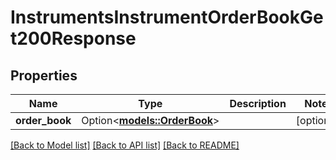 # InstrumentsInstrumentOrderBookGet200Response

## Properties

Name | Type | Description | Notes
------------ | ------------- | ------------- | -------------
**order_book** | Option<[**models::OrderBook**](OrderBook.md)> |  | [optional]

[[Back to Model list]](../README.md#documentation-for-models) [[Back to API list]](../README.md#documentation-for-api-endpoints) [[Back to README]](../README.md)


